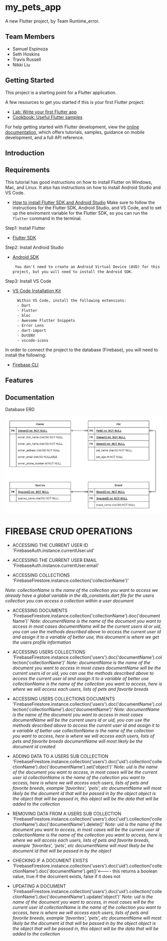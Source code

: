 # my_pets_app

A new Flutter project, by Team Runtime_error.

## Team Members
- Samuel Espinoza
- Seth Hoskins
- Travis Russell
- Nikki Liu

## Getting Started

This project is a starting point for a Flutter application.

A few resources to get you started if this is your first Flutter project:

- [Lab: Write your first Flutter app](https://docs.flutter.dev/get-started/codelab)
- [Cookbook: Useful Flutter samples](https://docs.flutter.dev/cookbook)

For help getting started with Flutter development, view the
[online documentation](https://docs.flutter.dev/), which offers tutorials,
samples, guidance on mobile development, and a full API reference.

## Introduction

## Requirements

This tutorial has good instructions on how to install Flutter on Windows, Mac, and Linux. It also has instructions on how to install Android Studio and VS Code.
- [How to install Flutter SDK and Android Studio](https://www.liquidweb.com/kb/how-to-install-and-configure-flutter-sdk-windows-10/)
Make sure to follow the instructions for the Flutter SDK, Android Studio, and VS Code, and to set up the enviroment variable for the Flutter SDK, so you can run the `flutter` command in the terminal.

Step1: Install Flutter
- [Flutter SDK](https://flutter.dev/docs/get-started/install)

Step2: Install Android Studio
- [Android SDK](https://developer.android.com/studio)

       You don't need to create an Android Virtual Device (AVD) for this project, but you will need to install the Android SDK.
        
Step3: Install VS Code
- [VS Code Installation Kit](https://code.visualstudio.com/download)

        Within VS Code, install the following extensions:
        - Dart
        - Flutter
        - bloc
        - Awesome Flutter Snippets
        - Error Lens
        - dart-import
        - DotENV
        - vscode-icons
       
In order to connect the project to the database (Firebase), you will need to install the following:
- [Firebase CLI](https://firebase.google.com/docs/cli)


## Features

## Documentation

Database ERD

![Database entity relationship diagram](documentation/ERD.png?raw=true "Database ERD")


# FIREBASE CRUD OPERATIONS

- ACCESSING THE CURRENT USER ID
'FirebaseAuth.instance.currentUser.uid'


- ACCESSING THE CURRENT USER EMAIL
'FirebaseAuth.instance.currentUser.email'

- ACCESSING COLLECTIONS
'FirebaseFirestore.instance.collection('collectionName')' 

*Note: collectionName is the name of the collection you want to access*
*we already have a global variable in the db_constants.dart file for the users collection*
*you can access a collection within a user document*

- ACCESSING DOCUMENTS
'FirebaseFirestore.instance.collection('collectionName').doc('documentName')'
*Note: documentName is the name of the document you want to access*
*in most cases documentName will be the current users id or uid, you can use the methods described above to access the current user id and assign it to a variable of better use, this document is where we get the users profile information*

- ACCESSING USERS COLLECTIONS
'FirebaseFirestore.instance.collection('users').doc('documentName').collection('collectionName')'
*Note: documentName is the name of the document you want to access*
*in most cases documentName will be the current users id or uid, you can use the methods described above to access the current user id and assign it to a variable of better use*
*collectionName is the name of the collection you want to access, here is where we will access each users, lists of pets and favorite breeds*

- ACCESSING USERS COLLECTIONS DOCUMENTS
'FirebaseFirestore.instance.collection('users').doc('documentName').collection('collectionName').doc('documentName')'
*Note: documentName is the name of the document you want to access*
*in most cases documentName will be the current users id or uid, you can use the methods described above to access the current user id and assign it to a variable of better use*
*collectionName is the name of the collection you want to access, here is where we will access each users, lists of pets and favorite breeds*
*documentName will most likely be the document id created*

- ADDING DATA TO A USERS SUB COLLECTION
'FirebaseFirestore.instance.collection('users').doc('uid').collection('collectionName').doc('documentName').set('object')'
*Note: uid is the name of the document you want to access, in most cases will be the current user id*
*collectionName is the name of the collection you want to access, here is where we will access each users, lists of pets and favorite breeds, example 'favorites', 'pets', etc*
*documentName will most likely be the document id that will be passed in by the object*
*object is the object that will be passed in, this object will be the data that will be added to the collection*

- REMOVING DATA FROM A USERS SUB COLLECTION
'FirebaseFirestore.instance.collection('users').doc('uid').collection('collectionName').doc('documentName').delete()'
*Note: uid is the name of the document you want to access, in most cases will be the current user id*
*collectionName is the name of the collection you want to access, here is where we will access each users, lists of pets and favorite breeds, example 'favorites', 'pets', etc*
*documentName will most likely be the document id that will be passed in by the object*

- CHECKING IF A DOCUMENT EXISTS
 'FirebaseFirestore.instance.collection('users').doc('uid').collection('collectionName').doc('documentName').get()'<---- this returns a boolean value, true if the document exists, false if it does not

- UPDATING A DOCUMENT 
 'FirebaseFirestore.instance.collection('users').doc('uid').collection('collectionName').doc('documentName').update('object')'
*Note: uid is the name of the document you want to access, in most cases will be the current user id*
*collectionName is the name of the collection you want to access, here is where we will access each users, lists of pets and favorite breeds, example 'favorites', 'pets', etc*
*documentName will most likely be the document id that will be passed in by the object*
*object is the object that will be passed in, this object will be the data that will be added to the collection*